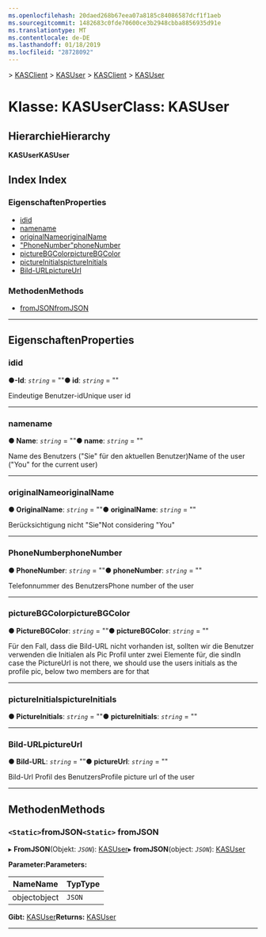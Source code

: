 ```yaml
---
ms.openlocfilehash: 20daed268b67eea07a8185c84086587dcf1f1aeb
ms.sourcegitcommit: 1482683c0fde70600ce3b2948cbba8856935d91e
ms.translationtype: MT
ms.contentlocale: de-DE
ms.lasthandoff: 01/18/2019
ms.locfileid: "28728092"
---
```

<span data-ttu-id="07fff-101">[](../README.md) > [KASClient](../modules/kasclient.md) > [KASUser](../classes/kasclient.kasuser.md)</span><span class="sxs-lookup"><span data-stu-id="07fff-101">[](../README.md) > [KASClient](../modules/kasclient.md) > [KASUser](../classes/kasclient.kasuser.md)</span></span>

# <a name="class-kasuser"></a><span data-ttu-id="07fff-102">Klasse: KASUser</span><span class="sxs-lookup"><span data-stu-id="07fff-102">Class: KASUser</span></span>

## <a name="hierarchy"></a><span data-ttu-id="07fff-103">Hierarchie</span><span class="sxs-lookup"><span data-stu-id="07fff-103">Hierarchy</span></span>

<span data-ttu-id="07fff-104">**KASUser**</span><span class="sxs-lookup"><span data-stu-id="07fff-104">**KASUser**</span></span>

## <a name="index"></a><span data-ttu-id="07fff-105">Index </span><span class="sxs-lookup"><span data-stu-id="07fff-105">Index</span></span>

### <a name="properties"></a><span data-ttu-id="07fff-106">Eigenschaften</span><span class="sxs-lookup"><span data-stu-id="07fff-106">Properties</span></span>

* [<span data-ttu-id="07fff-107">id</span><span class="sxs-lookup"><span data-stu-id="07fff-107">id</span></span>](kasclient.kasuser.md#id)
* [<span data-ttu-id="07fff-108">name</span><span class="sxs-lookup"><span data-stu-id="07fff-108">name</span></span>](kasclient.kasuser.md#name)
* [<span data-ttu-id="07fff-109">originalName</span><span class="sxs-lookup"><span data-stu-id="07fff-109">originalName</span></span>](kasclient.kasuser.md#originalname)
* [<span data-ttu-id="07fff-110">"PhoneNumber"</span><span class="sxs-lookup"><span data-stu-id="07fff-110">phoneNumber</span></span>](kasclient.kasuser.md#phonenumber)
* [<span data-ttu-id="07fff-111">pictureBGColor</span><span class="sxs-lookup"><span data-stu-id="07fff-111">pictureBGColor</span></span>](kasclient.kasuser.md#picturebgcolor)
* [<span data-ttu-id="07fff-112">pictureInitials</span><span class="sxs-lookup"><span data-stu-id="07fff-112">pictureInitials</span></span>](kasclient.kasuser.md#pictureinitials)
* [<span data-ttu-id="07fff-113">Bild-URL</span><span class="sxs-lookup"><span data-stu-id="07fff-113">pictureUrl</span></span>](kasclient.kasuser.md#pictureurl)
### <a name="methods"></a><span data-ttu-id="07fff-114">Methoden</span><span class="sxs-lookup"><span data-stu-id="07fff-114">Methods</span></span>

* [<span data-ttu-id="07fff-115">fromJSON</span><span class="sxs-lookup"><span data-stu-id="07fff-115">fromJSON</span></span>](kasclient.kasuser.md#fromjson)

---

## <a name="properties"></a><span data-ttu-id="07fff-116">Eigenschaften</span><span class="sxs-lookup"><span data-stu-id="07fff-116">Properties</span></span>

<a id="id"></a>

###  <a name="id"></a><span data-ttu-id="07fff-117">id</span><span class="sxs-lookup"><span data-stu-id="07fff-117">id</span></span>

<span data-ttu-id="07fff-118">**●-Id**: *`string`* = ""</span><span class="sxs-lookup"><span data-stu-id="07fff-118">**● id**: *`string`* = ""</span></span>

<span data-ttu-id="07fff-119">Eindeutige Benutzer-id</span><span class="sxs-lookup"><span data-stu-id="07fff-119">Unique user id</span></span>

___

<a id="name"></a>

###  <a name="name"></a><span data-ttu-id="07fff-120">name</span><span class="sxs-lookup"><span data-stu-id="07fff-120">name</span></span>

<span data-ttu-id="07fff-121">**● Name**: *`string`* = ""</span><span class="sxs-lookup"><span data-stu-id="07fff-121">**● name**: *`string`* = ""</span></span>

<span data-ttu-id="07fff-122">Name des Benutzers ("Sie" für den aktuellen Benutzer)</span><span class="sxs-lookup"><span data-stu-id="07fff-122">Name of the user ("You" for the current user)</span></span>

___

<a id="originalname"></a>

###  <a name="originalname"></a><span data-ttu-id="07fff-123">originalName</span><span class="sxs-lookup"><span data-stu-id="07fff-123">originalName</span></span>

<span data-ttu-id="07fff-124">**● OriginalName**: *`string`* = ""</span><span class="sxs-lookup"><span data-stu-id="07fff-124">**● originalName**: *`string`* = ""</span></span>

<span data-ttu-id="07fff-125">Berücksichtigung nicht "Sie"</span><span class="sxs-lookup"><span data-stu-id="07fff-125">Not considering "You"</span></span>

___

<a id="phonenumber"></a>

###  <a name="phonenumber"></a><span data-ttu-id="07fff-126">PhoneNumber</span><span class="sxs-lookup"><span data-stu-id="07fff-126">phoneNumber</span></span>

<span data-ttu-id="07fff-127">**● PhoneNumber**: *`string`* = ""</span><span class="sxs-lookup"><span data-stu-id="07fff-127">**● phoneNumber**: *`string`* = ""</span></span>

<span data-ttu-id="07fff-128">Telefonnummer des Benutzers</span><span class="sxs-lookup"><span data-stu-id="07fff-128">Phone number of the user</span></span>

___

<a id="picturebgcolor"></a>

###  <a name="picturebgcolor"></a><span data-ttu-id="07fff-129">pictureBGColor</span><span class="sxs-lookup"><span data-stu-id="07fff-129">pictureBGColor</span></span>

<span data-ttu-id="07fff-130">**● PictureBGColor**: *`string`* = ""</span><span class="sxs-lookup"><span data-stu-id="07fff-130">**● pictureBGColor**: *`string`* = ""</span></span>

<span data-ttu-id="07fff-131">Für den Fall, dass die Bild-URL nicht vorhanden ist, sollten wir die Benutzer verwenden die Initialen als Pic Profil unter zwei Elemente für, die sind</span><span class="sxs-lookup"><span data-stu-id="07fff-131">In case the PictureUrl is not there, we should use the users initials as the profile pic, below two members are for that</span></span>

___

<a id="pictureinitials"></a>

###  <a name="pictureinitials"></a><span data-ttu-id="07fff-132">pictureInitials</span><span class="sxs-lookup"><span data-stu-id="07fff-132">pictureInitials</span></span>

<span data-ttu-id="07fff-133">**● PictureInitials**: *`string`* = ""</span><span class="sxs-lookup"><span data-stu-id="07fff-133">**● pictureInitials**: *`string`* = ""</span></span>

___

<a id="pictureurl"></a>

###  <a name="pictureurl"></a><span data-ttu-id="07fff-134">Bild-URL</span><span class="sxs-lookup"><span data-stu-id="07fff-134">pictureUrl</span></span>

<span data-ttu-id="07fff-135">**● Bild-URL**: *`string`* = ""</span><span class="sxs-lookup"><span data-stu-id="07fff-135">**● pictureUrl**: *`string`* = ""</span></span>

<span data-ttu-id="07fff-136">Bild-Url Profil des Benutzers</span><span class="sxs-lookup"><span data-stu-id="07fff-136">Profile picture url of the user</span></span>

___

## <a name="methods"></a><span data-ttu-id="07fff-137">Methoden</span><span class="sxs-lookup"><span data-stu-id="07fff-137">Methods</span></span>

<a id="fromjson"></a>

### <a name="static-fromjson"></a><span data-ttu-id="07fff-138">`<Static>`fromJSON</span><span class="sxs-lookup"><span data-stu-id="07fff-138">`<Static>` fromJSON</span></span>

<span data-ttu-id="07fff-139">▸ **FromJSON**(Objekt: *`JSON`*): [KASUser](kasclient.kasuser.md)</span><span class="sxs-lookup"><span data-stu-id="07fff-139">▸ **fromJSON**(object: *`JSON`*): [KASUser](kasclient.kasuser.md)</span></span>

<span data-ttu-id="07fff-140">**Parameter:**</span><span class="sxs-lookup"><span data-stu-id="07fff-140">**Parameters:**</span></span>

| <span data-ttu-id="07fff-141">Name</span><span class="sxs-lookup"><span data-stu-id="07fff-141">Name</span></span> | <span data-ttu-id="07fff-142">Typ</span><span class="sxs-lookup"><span data-stu-id="07fff-142">Type</span></span> |
| ------ | ------ |
| <span data-ttu-id="07fff-143">object</span><span class="sxs-lookup"><span data-stu-id="07fff-143">object</span></span> | `JSON` |

<span data-ttu-id="07fff-144">**Gibt:** [KASUser](kasclient.kasuser.md)</span><span class="sxs-lookup"><span data-stu-id="07fff-144">**Returns:** [KASUser](kasclient.kasuser.md)</span></span>

___

